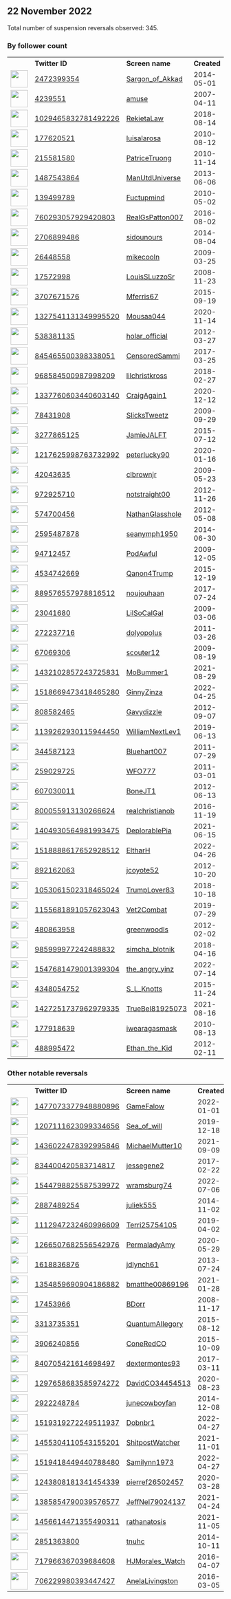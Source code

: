 
## 22 November 2022
Total number of suspension reversals observed: 345.

### By follower count
<table><tr><th></th><th align="left">Twitter ID</th><th align="left">Screen name</th>
<th align="left">Created</th><th align="left">Status</th><th align="left">Suspended</th><th align="left">Followers</th>
<tr><td><a href="https://pbs.twimg.com/profile_images/1595030213989203968/scjFn0RN_normal.jpg"><img src="https://pbs.twimg.com/profile_images/1595030213989203968/scjFn0RN_normal.jpg" width="40px" height="40px" align="center"/></a></td><td><a href="https://twitter.com/intent/user?user_id=2472399354">2472399354</a></td><td><a href="https://twitter.com/Sargon_of_Akkad">Sargon_of_Akkad</a></td><td>2014-05-01</td><td align="center"></td><td></td><td>289583</td></tr>
<tr><td><a href="https://pbs.twimg.com/profile_images/1621897638328008709/qK4vDITA_normal.jpg"><img src="https://pbs.twimg.com/profile_images/1621897638328008709/qK4vDITA_normal.jpg" width="40px" height="40px" align="center"/></a></td><td><a href="https://twitter.com/intent/user?user_id=4239551">4239551</a></td><td><a href="https://twitter.com/amuse">amuse</a></td><td>2007-04-11</td><td align="center">✔️</td><td></td><td>156032</td></tr>
<tr><td><a href="https://pbs.twimg.com/profile_images/1121831830586568704/qLp2jM8U_normal.png"><img src="https://pbs.twimg.com/profile_images/1121831830586568704/qLp2jM8U_normal.png" width="40px" height="40px" align="center"/></a></td><td><a href="https://twitter.com/intent/user?user_id=1029465832781492226">1029465832781492226</a></td><td><a href="https://twitter.com/RekietaLaw">RekietaLaw</a></td><td>2018-08-14</td><td align="center"></td><td>2022-09-27</td><td>149819</td></tr>
<tr><td><a href="https://pbs.twimg.com/profile_images/1628915580433580032/xYwCYWy6_normal.jpg"><img src="https://pbs.twimg.com/profile_images/1628915580433580032/xYwCYWy6_normal.jpg" width="40px" height="40px" align="center"/></a></td><td><a href="https://twitter.com/intent/user?user_id=177620521">177620521</a></td><td><a href="https://twitter.com/luisalarosa">luisalarosa</a></td><td>2010-08-12</td><td align="center"></td><td>2022-11-15</td><td>136364</td></tr>
<tr><td><a href="https://pbs.twimg.com/profile_images/1593490349565034497/utKJ1jpA_normal.jpg"><img src="https://pbs.twimg.com/profile_images/1593490349565034497/utKJ1jpA_normal.jpg" width="40px" height="40px" align="center"/></a></td><td><a href="https://twitter.com/intent/user?user_id=215581580">215581580</a></td><td><a href="https://twitter.com/PatriceTruong">PatriceTruong</a></td><td>2010-11-14</td><td align="center"></td><td>2022-09-24</td><td>123175</td></tr>
<tr><td><a href="https://pbs.twimg.com/profile_images/521738497267617792/YkkdL88s_normal.jpeg"><img src="https://pbs.twimg.com/profile_images/521738497267617792/YkkdL88s_normal.jpeg" width="40px" height="40px" align="center"/></a></td><td><a href="https://twitter.com/intent/user?user_id=1487543864">1487543864</a></td><td><a href="https://twitter.com/ManUtdUniverse">ManUtdUniverse</a></td><td>2013-06-06</td><td align="center"></td><td></td><td>86914</td></tr>
<tr><td><a href="https://pbs.twimg.com/profile_images/1039026443618058245/wHnHI7mV_normal.jpg"><img src="https://pbs.twimg.com/profile_images/1039026443618058245/wHnHI7mV_normal.jpg" width="40px" height="40px" align="center"/></a></td><td><a href="https://twitter.com/intent/user?user_id=139499789">139499789</a></td><td><a href="https://twitter.com/Fuctupmind">Fuctupmind</a></td><td>2010-05-02</td><td align="center"></td><td></td><td>44404</td></tr>
<tr><td><a href="https://pbs.twimg.com/profile_images/851239689705189376/sdcAYTFK_normal.jpg"><img src="https://pbs.twimg.com/profile_images/851239689705189376/sdcAYTFK_normal.jpg" width="40px" height="40px" align="center"/></a></td><td><a href="https://twitter.com/intent/user?user_id=760293057929420803">760293057929420803</a></td><td><a href="https://twitter.com/RealGsPatton007">RealGsPatton007</a></td><td>2016-08-02</td><td align="center"></td><td></td><td>29482</td></tr>
<tr><td><a href="https://pbs.twimg.com/profile_images/1320653928690843648/Ff63HRcU_normal.jpg"><img src="https://pbs.twimg.com/profile_images/1320653928690843648/Ff63HRcU_normal.jpg" width="40px" height="40px" align="center"/></a></td><td><a href="https://twitter.com/intent/user?user_id=2706899486">2706899486</a></td><td><a href="https://twitter.com/sidounours">sidounours</a></td><td>2014-08-04</td><td align="center"></td><td></td><td>28799</td></tr>
<tr><td><a href="https://pbs.twimg.com/profile_images/1629016077052129281/KMNBxOis_normal.jpg"><img src="https://pbs.twimg.com/profile_images/1629016077052129281/KMNBxOis_normal.jpg" width="40px" height="40px" align="center"/></a></td><td><a href="https://twitter.com/intent/user?user_id=26448558">26448558</a></td><td><a href="https://twitter.com/mikecooln">mikecooln</a></td><td>2009-03-25</td><td align="center"></td><td></td><td>17180</td></tr>
<tr><td><a href="https://pbs.twimg.com/profile_images/1618597807409053697/n-5HOp5Y_normal.jpg"><img src="https://pbs.twimg.com/profile_images/1618597807409053697/n-5HOp5Y_normal.jpg" width="40px" height="40px" align="center"/></a></td><td><a href="https://twitter.com/intent/user?user_id=17572998">17572998</a></td><td><a href="https://twitter.com/LouisSLuzzoSr">LouisSLuzzoSr</a></td><td>2008-11-23</td><td align="center"></td><td></td><td>15785</td></tr>
<tr><td><a href="https://pbs.twimg.com/profile_images/707610717151694848/D2_0Xu_w_normal.jpg"><img src="https://pbs.twimg.com/profile_images/707610717151694848/D2_0Xu_w_normal.jpg" width="40px" height="40px" align="center"/></a></td><td><a href="https://twitter.com/intent/user?user_id=3707671576">3707671576</a></td><td><a href="https://twitter.com/Mferris67">Mferris67</a></td><td>2015-09-19</td><td align="center"></td><td>2022-10-29</td><td>13124</td></tr>
<tr><td><a href="https://pbs.twimg.com/profile_images/1595875745364164609/TdKa3rgj_normal.jpg"><img src="https://pbs.twimg.com/profile_images/1595875745364164609/TdKa3rgj_normal.jpg" width="40px" height="40px" align="center"/></a></td><td><a href="https://twitter.com/intent/user?user_id=1327541131349995520">1327541131349995520</a></td><td><a href="https://twitter.com/Mousaa044">Mousaa044</a></td><td>2020-11-14</td><td align="center"></td><td>2022-11-19</td><td>13094</td></tr>
<tr><td><a href="https://pbs.twimg.com/profile_images/1626665584061566977/5Qyolmaq_normal.jpg"><img src="https://pbs.twimg.com/profile_images/1626665584061566977/5Qyolmaq_normal.jpg" width="40px" height="40px" align="center"/></a></td><td><a href="https://twitter.com/intent/user?user_id=538381135">538381135</a></td><td><a href="https://twitter.com/holar_official">holar_official</a></td><td>2012-03-27</td><td align="center"></td><td>2022-04-14</td><td>11560</td></tr>
<tr><td><a href="https://pbs.twimg.com/profile_images/1595452557656203268/zs5WPYHH_normal.jpg"><img src="https://pbs.twimg.com/profile_images/1595452557656203268/zs5WPYHH_normal.jpg" width="40px" height="40px" align="center"/></a></td><td><a href="https://twitter.com/intent/user?user_id=845465500398338051">845465500398338051</a></td><td><a href="https://twitter.com/CensoredSammi">CensoredSammi</a></td><td>2017-03-25</td><td align="center"></td><td></td><td>10965</td></tr>
<tr><td><a href="https://pbs.twimg.com/profile_images/1490532125547900929/YqqvRJvN_normal.jpg"><img src="https://pbs.twimg.com/profile_images/1490532125547900929/YqqvRJvN_normal.jpg" width="40px" height="40px" align="center"/></a></td><td><a href="https://twitter.com/intent/user?user_id=968584500987998209">968584500987998209</a></td><td><a href="https://twitter.com/lilchristkross">lilchristkross</a></td><td>2018-02-27</td><td align="center">🚫</td><td>2022-10-26</td><td>10760</td></tr>
<tr><td><a href="https://pbs.twimg.com/profile_images/1616505081288953861/cmtabXKG_normal.jpg"><img src="https://pbs.twimg.com/profile_images/1616505081288953861/cmtabXKG_normal.jpg" width="40px" height="40px" align="center"/></a></td><td><a href="https://twitter.com/intent/user?user_id=1337760603440603140">1337760603440603140</a></td><td><a href="https://twitter.com/CraigAgain1">CraigAgain1</a></td><td>2020-12-12</td><td align="center">👋</td><td>2022-10-29</td><td>9848</td></tr>
<tr><td><a href="https://pbs.twimg.com/profile_images/959587979684540423/1M7_pcAA_normal.jpg"><img src="https://pbs.twimg.com/profile_images/959587979684540423/1M7_pcAA_normal.jpg" width="40px" height="40px" align="center"/></a></td><td><a href="https://twitter.com/intent/user?user_id=78431908">78431908</a></td><td><a href="https://twitter.com/SlicksTweetz">SlicksTweetz</a></td><td>2009-09-29</td><td align="center">🚫</td><td></td><td>8849</td></tr>
<tr><td><a href="https://pbs.twimg.com/profile_images/1141759873580982274/YUSlDHHU_normal.jpg"><img src="https://pbs.twimg.com/profile_images/1141759873580982274/YUSlDHHU_normal.jpg" width="40px" height="40px" align="center"/></a></td><td><a href="https://twitter.com/intent/user?user_id=3277865125">3277865125</a></td><td><a href="https://twitter.com/JamieJALFT">JamieJALFT</a></td><td>2015-07-12</td><td align="center"></td><td></td><td>8678</td></tr>
<tr><td><a href="https://pbs.twimg.com/profile_images/1266134696368447492/69SDy3gQ_normal.jpg"><img src="https://pbs.twimg.com/profile_images/1266134696368447492/69SDy3gQ_normal.jpg" width="40px" height="40px" align="center"/></a></td><td><a href="https://twitter.com/intent/user?user_id=1217625998763732992">1217625998763732992</a></td><td><a href="https://twitter.com/peterlucky90">peterlucky90</a></td><td>2020-01-16</td><td align="center"></td><td>2022-10-29</td><td>7106</td></tr>
<tr><td><a href="https://pbs.twimg.com/profile_images/992577632431722498/lKwsV6AE_normal.jpg"><img src="https://pbs.twimg.com/profile_images/992577632431722498/lKwsV6AE_normal.jpg" width="40px" height="40px" align="center"/></a></td><td><a href="https://twitter.com/intent/user?user_id=42043635">42043635</a></td><td><a href="https://twitter.com/clbrownjr">clbrownjr</a></td><td>2009-05-23</td><td align="center"></td><td>2022-10-29</td><td>6524</td></tr>
<tr><td><a href="https://pbs.twimg.com/profile_images/1210906524589154304/gjHFyvdS_normal.jpg"><img src="https://pbs.twimg.com/profile_images/1210906524589154304/gjHFyvdS_normal.jpg" width="40px" height="40px" align="center"/></a></td><td><a href="https://twitter.com/intent/user?user_id=972925710">972925710</a></td><td><a href="https://twitter.com/notstraight00">notstraight00</a></td><td>2012-11-26</td><td align="center"></td><td></td><td>5993</td></tr>
<tr><td><a href="https://pbs.twimg.com/profile_images/1627739558442897410/WQ00sOrh_normal.jpg"><img src="https://pbs.twimg.com/profile_images/1627739558442897410/WQ00sOrh_normal.jpg" width="40px" height="40px" align="center"/></a></td><td><a href="https://twitter.com/intent/user?user_id=574700456">574700456</a></td><td><a href="https://twitter.com/NathanGlasshole">NathanGlasshole</a></td><td>2012-05-08</td><td align="center"></td><td>2022-05-04</td><td>5971</td></tr>
<tr><td><a href="https://abs.twimg.com/sticky/default_profile_images/default_profile_normal.png"><img src="https://abs.twimg.com/sticky/default_profile_images/default_profile_normal.png" width="40px" height="40px" align="center"/></a></td><td><a href="https://twitter.com/intent/user?user_id=2595487878">2595487878</a></td><td><a href="https://twitter.com/seanymph1950">seanymph1950</a></td><td>2014-06-30</td><td align="center"></td><td></td><td>5903</td></tr>
<tr><td><a href="https://pbs.twimg.com/profile_images/1593998249756696578/nxaElIUj_normal.jpg"><img src="https://pbs.twimg.com/profile_images/1593998249756696578/nxaElIUj_normal.jpg" width="40px" height="40px" align="center"/></a></td><td><a href="https://twitter.com/intent/user?user_id=94712457">94712457</a></td><td><a href="https://twitter.com/PodAwful">PodAwful</a></td><td>2009-12-05</td><td align="center"></td><td>2022-11-22</td><td>5230</td></tr>
<tr><td><a href="https://pbs.twimg.com/profile_images/1629940510482653189/XwLpfNY9_normal.jpg"><img src="https://pbs.twimg.com/profile_images/1629940510482653189/XwLpfNY9_normal.jpg" width="40px" height="40px" align="center"/></a></td><td><a href="https://twitter.com/intent/user?user_id=4534742669">4534742669</a></td><td><a href="https://twitter.com/Qanon4Trump">Qanon4Trump</a></td><td>2015-12-19</td><td align="center"></td><td></td><td>4878</td></tr>
<tr><td><a href="https://pbs.twimg.com/profile_images/1503673133944946688/97p_Kuy3_normal.jpg"><img src="https://pbs.twimg.com/profile_images/1503673133944946688/97p_Kuy3_normal.jpg" width="40px" height="40px" align="center"/></a></td><td><a href="https://twitter.com/intent/user?user_id=889576557978816512">889576557978816512</a></td><td><a href="https://twitter.com/noujouhaan">noujouhaan</a></td><td>2017-07-24</td><td align="center"></td><td>2022-11-18</td><td>4650</td></tr>
<tr><td><a href="https://pbs.twimg.com/profile_images/1347944027723767810/XiCwNMWP_normal.jpg"><img src="https://pbs.twimg.com/profile_images/1347944027723767810/XiCwNMWP_normal.jpg" width="40px" height="40px" align="center"/></a></td><td><a href="https://twitter.com/intent/user?user_id=23041680">23041680</a></td><td><a href="https://twitter.com/LilSoCalGal">LilSoCalGal</a></td><td>2009-03-06</td><td align="center"></td><td>2022-10-29</td><td>4643</td></tr>
<tr><td><a href="https://pbs.twimg.com/profile_images/1281781584522182657/9kHOpWvE_normal.jpg"><img src="https://pbs.twimg.com/profile_images/1281781584522182657/9kHOpWvE_normal.jpg" width="40px" height="40px" align="center"/></a></td><td><a href="https://twitter.com/intent/user?user_id=272237716">272237716</a></td><td><a href="https://twitter.com/dolyopolus">dolyopolus</a></td><td>2011-03-26</td><td align="center"></td><td></td><td>4422</td></tr>
<tr><td><a href="https://pbs.twimg.com/profile_images/1595076753214656514/dO92DXJy_normal.jpg"><img src="https://pbs.twimg.com/profile_images/1595076753214656514/dO92DXJy_normal.jpg" width="40px" height="40px" align="center"/></a></td><td><a href="https://twitter.com/intent/user?user_id=67069306">67069306</a></td><td><a href="https://twitter.com/scouter12">scouter12</a></td><td>2009-08-19</td><td align="center"></td><td></td><td>4267</td></tr>
<tr><td><a href="https://pbs.twimg.com/profile_images/1600999500918640640/TO6AmqhP_normal.jpg"><img src="https://pbs.twimg.com/profile_images/1600999500918640640/TO6AmqhP_normal.jpg" width="40px" height="40px" align="center"/></a></td><td><a href="https://twitter.com/intent/user?user_id=1432102857243725831">1432102857243725831</a></td><td><a href="https://twitter.com/MoBummer1">MoBummer1</a></td><td>2021-08-29</td><td align="center"></td><td>2022-09-15</td><td>4109</td></tr>
<tr><td><a href="https://pbs.twimg.com/profile_images/1532911477866258432/5j-ww-bD_normal.jpg"><img src="https://pbs.twimg.com/profile_images/1532911477866258432/5j-ww-bD_normal.jpg" width="40px" height="40px" align="center"/></a></td><td><a href="https://twitter.com/intent/user?user_id=1518669473418465280">1518669473418465280</a></td><td><a href="https://twitter.com/GinnyZinza">GinnyZinza</a></td><td>2022-04-25</td><td align="center"></td><td>2022-10-20</td><td>4005</td></tr>
<tr><td><a href="https://pbs.twimg.com/profile_images/1595395772698300416/OdrriCEZ_normal.jpg"><img src="https://pbs.twimg.com/profile_images/1595395772698300416/OdrriCEZ_normal.jpg" width="40px" height="40px" align="center"/></a></td><td><a href="https://twitter.com/intent/user?user_id=808582465">808582465</a></td><td><a href="https://twitter.com/Gavydizzle">Gavydizzle</a></td><td>2012-09-07</td><td align="center"></td><td></td><td>3810</td></tr>
<tr><td><a href="https://pbs.twimg.com/profile_images/1139263139604602880/8STwpa3x_normal.jpg"><img src="https://pbs.twimg.com/profile_images/1139263139604602880/8STwpa3x_normal.jpg" width="40px" height="40px" align="center"/></a></td><td><a href="https://twitter.com/intent/user?user_id=1139262930115944450">1139262930115944450</a></td><td><a href="https://twitter.com/WilliamNextLev1">WilliamNextLev1</a></td><td>2019-06-13</td><td align="center"></td><td></td><td>3591</td></tr>
<tr><td><a href="https://pbs.twimg.com/profile_images/1613524526117097472/ah7CFzrv_normal.jpg"><img src="https://pbs.twimg.com/profile_images/1613524526117097472/ah7CFzrv_normal.jpg" width="40px" height="40px" align="center"/></a></td><td><a href="https://twitter.com/intent/user?user_id=344587123">344587123</a></td><td><a href="https://twitter.com/Bluehart007">Bluehart007</a></td><td>2011-07-29</td><td align="center"></td><td></td><td>3498</td></tr>
<tr><td><a href="https://pbs.twimg.com/profile_images/990333571817771008/DyPnQgyG_normal.jpg"><img src="https://pbs.twimg.com/profile_images/990333571817771008/DyPnQgyG_normal.jpg" width="40px" height="40px" align="center"/></a></td><td><a href="https://twitter.com/intent/user?user_id=259029725">259029725</a></td><td><a href="https://twitter.com/WFO777">WFO777</a></td><td>2011-03-01</td><td align="center"></td><td></td><td>3440</td></tr>
<tr><td><a href="https://pbs.twimg.com/profile_images/1592305138412228612/8h5RSaiu_normal.jpg"><img src="https://pbs.twimg.com/profile_images/1592305138412228612/8h5RSaiu_normal.jpg" width="40px" height="40px" align="center"/></a></td><td><a href="https://twitter.com/intent/user?user_id=607030011">607030011</a></td><td><a href="https://twitter.com/BoneJT1">BoneJT1</a></td><td>2012-06-13</td><td align="center">🚫</td><td>2022-11-17</td><td>3147</td></tr>
<tr><td><a href="https://pbs.twimg.com/profile_images/1611647469280190466/1AToSa6v_normal.jpg"><img src="https://pbs.twimg.com/profile_images/1611647469280190466/1AToSa6v_normal.jpg" width="40px" height="40px" align="center"/></a></td><td><a href="https://twitter.com/intent/user?user_id=800055913130266624">800055913130266624</a></td><td><a href="https://twitter.com/realchristianob">realchristianob</a></td><td>2016-11-19</td><td align="center"></td><td></td><td>3138</td></tr>
<tr><td><a href="https://pbs.twimg.com/profile_images/1557120255402643457/c-MbRaX-_normal.jpg"><img src="https://pbs.twimg.com/profile_images/1557120255402643457/c-MbRaX-_normal.jpg" width="40px" height="40px" align="center"/></a></td><td><a href="https://twitter.com/intent/user?user_id=1404930564981993475">1404930564981993475</a></td><td><a href="https://twitter.com/DeplorablePia">DeplorablePia</a></td><td>2021-06-15</td><td align="center"></td><td>2022-10-29</td><td>2980</td></tr>
<tr><td><a href="https://pbs.twimg.com/profile_images/1626620023937826824/DH-7-4KX_normal.jpg"><img src="https://pbs.twimg.com/profile_images/1626620023937826824/DH-7-4KX_normal.jpg" width="40px" height="40px" align="center"/></a></td><td><a href="https://twitter.com/intent/user?user_id=1518888617652928512">1518888617652928512</a></td><td><a href="https://twitter.com/EltharH">EltharH</a></td><td>2022-04-26</td><td align="center"></td><td>2022-10-19</td><td>2972</td></tr>
<tr><td><a href="https://pbs.twimg.com/profile_images/1144013390718877697/mKqCX3Ds_normal.jpg"><img src="https://pbs.twimg.com/profile_images/1144013390718877697/mKqCX3Ds_normal.jpg" width="40px" height="40px" align="center"/></a></td><td><a href="https://twitter.com/intent/user?user_id=892162063">892162063</a></td><td><a href="https://twitter.com/jcoyote52">jcoyote52</a></td><td>2012-10-20</td><td align="center"></td><td></td><td>2968</td></tr>
<tr><td><a href="https://pbs.twimg.com/profile_images/1272038056518750208/3WEhCXWe_normal.jpg"><img src="https://pbs.twimg.com/profile_images/1272038056518750208/3WEhCXWe_normal.jpg" width="40px" height="40px" align="center"/></a></td><td><a href="https://twitter.com/intent/user?user_id=1053061502318465024">1053061502318465024</a></td><td><a href="https://twitter.com/TrumpLover83">TrumpLover83</a></td><td>2018-10-18</td><td align="center"></td><td>2022-10-29</td><td>2848</td></tr>
<tr><td><a href="https://pbs.twimg.com/profile_images/1271360358037495808/8JG_rMh5_normal.jpg"><img src="https://pbs.twimg.com/profile_images/1271360358037495808/8JG_rMh5_normal.jpg" width="40px" height="40px" align="center"/></a></td><td><a href="https://twitter.com/intent/user?user_id=1155681891057623043">1155681891057623043</a></td><td><a href="https://twitter.com/Vet2Combat">Vet2Combat</a></td><td>2019-07-29</td><td align="center"></td><td></td><td>2811</td></tr>
<tr><td><a href="https://pbs.twimg.com/profile_images/1613746063751499779/StdAuCsS_normal.jpg"><img src="https://pbs.twimg.com/profile_images/1613746063751499779/StdAuCsS_normal.jpg" width="40px" height="40px" align="center"/></a></td><td><a href="https://twitter.com/intent/user?user_id=480863958">480863958</a></td><td><a href="https://twitter.com/greenwoodls">greenwoodls</a></td><td>2012-02-02</td><td align="center"></td><td></td><td>2667</td></tr>
<tr><td><a href="https://pbs.twimg.com/profile_images/1354396994119348224/3WVlZStZ_normal.jpg"><img src="https://pbs.twimg.com/profile_images/1354396994119348224/3WVlZStZ_normal.jpg" width="40px" height="40px" align="center"/></a></td><td><a href="https://twitter.com/intent/user?user_id=985999977242488832">985999977242488832</a></td><td><a href="https://twitter.com/simcha_blotnik">simcha_blotnik</a></td><td>2018-04-16</td><td align="center"></td><td></td><td>2542</td></tr>
<tr><td><a href="https://pbs.twimg.com/profile_images/1629634699290181634/kmwVYkDD_normal.jpg"><img src="https://pbs.twimg.com/profile_images/1629634699290181634/kmwVYkDD_normal.jpg" width="40px" height="40px" align="center"/></a></td><td><a href="https://twitter.com/intent/user?user_id=1547681479001399304">1547681479001399304</a></td><td><a href="https://twitter.com/the_angry_yinz">the_angry_yinz</a></td><td>2022-07-14</td><td align="center"></td><td>2022-10-29</td><td>2465</td></tr>
<tr><td><a href="https://pbs.twimg.com/profile_images/674855159596363776/jtFy8jdl_normal.jpg"><img src="https://pbs.twimg.com/profile_images/674855159596363776/jtFy8jdl_normal.jpg" width="40px" height="40px" align="center"/></a></td><td><a href="https://twitter.com/intent/user?user_id=4348054752">4348054752</a></td><td><a href="https://twitter.com/S_L_Knotts">S_L_Knotts</a></td><td>2015-11-24</td><td align="center"></td><td></td><td>2419</td></tr>
<tr><td><a href="https://pbs.twimg.com/profile_images/1514714982008643586/-HdrKwAc_normal.jpg"><img src="https://pbs.twimg.com/profile_images/1514714982008643586/-HdrKwAc_normal.jpg" width="40px" height="40px" align="center"/></a></td><td><a href="https://twitter.com/intent/user?user_id=1427251737962979335">1427251737962979335</a></td><td><a href="https://twitter.com/TrueBel81925073">TrueBel81925073</a></td><td>2021-08-16</td><td align="center"></td><td>2022-10-29</td><td>2332</td></tr>
<tr><td><a href="https://pbs.twimg.com/profile_images/1612040308908326912/aQkIjQK7_normal.jpg"><img src="https://pbs.twimg.com/profile_images/1612040308908326912/aQkIjQK7_normal.jpg" width="40px" height="40px" align="center"/></a></td><td><a href="https://twitter.com/intent/user?user_id=177918639">177918639</a></td><td><a href="https://twitter.com/iwearagasmask">iwearagasmask</a></td><td>2010-08-13</td><td align="center"></td><td></td><td>2239</td></tr>
<tr><td><a href="https://pbs.twimg.com/profile_images/1609574587280330755/rpHKDz6__normal.jpg"><img src="https://pbs.twimg.com/profile_images/1609574587280330755/rpHKDz6__normal.jpg" width="40px" height="40px" align="center"/></a></td><td><a href="https://twitter.com/intent/user?user_id=488995472">488995472</a></td><td><a href="https://twitter.com/Ethan_the_Kid">Ethan_the_Kid</a></td><td>2012-02-11</td><td align="center"></td><td>2022-11-08</td><td>2233</td></tr>
</table>

### Other notable reversals
<table><tr><th></th><th align="left">Twitter ID</th><th align="left">Screen name</th>
<th align="left">Created</th><th align="left">Status</th><th align="left">Suspended</th><th align="left">Followers</th>
<tr><td><a href="https://pbs.twimg.com/profile_images/1477075952203042822/E85S1LcC_normal.jpg"><img src="https://pbs.twimg.com/profile_images/1477075952203042822/E85S1LcC_normal.jpg" width="40px" height="40px" align="center"/></a></td><td><a href="https://twitter.com/intent/user?user_id=1477073377948880896">1477073377948880896</a></td><td><a href="https://twitter.com/GameFalow">GameFalow</a></td><td>2022-01-01</td><td align="center"></td><td>2022-10-31</td><td>175</td></tr>
<tr><td><a href="https://pbs.twimg.com/profile_images/1207113033241096193/Z3MJ-N2O_normal.jpg"><img src="https://pbs.twimg.com/profile_images/1207113033241096193/Z3MJ-N2O_normal.jpg" width="40px" height="40px" align="center"/></a></td><td><a href="https://twitter.com/intent/user?user_id=1207111623099334656">1207111623099334656</a></td><td><a href="https://twitter.com/Sea_of_will">Sea_of_will</a></td><td>2019-12-18</td><td align="center">🔒</td><td>2022-11-14</td><td>13</td></tr>
<tr><td><a href="https://pbs.twimg.com/profile_images/1436022662309060616/JFRD0pSl_normal.png"><img src="https://pbs.twimg.com/profile_images/1436022662309060616/JFRD0pSl_normal.png" width="40px" height="40px" align="center"/></a></td><td><a href="https://twitter.com/intent/user?user_id=1436022478392995846">1436022478392995846</a></td><td><a href="https://twitter.com/MichaelMutter10">MichaelMutter10</a></td><td>2021-09-09</td><td align="center"></td><td>2022-10-20</td><td>1667</td></tr>
<tr><td><a href="https://pbs.twimg.com/profile_images/1358864531175399426/eHRqQ0l2_normal.jpg"><img src="https://pbs.twimg.com/profile_images/1358864531175399426/eHRqQ0l2_normal.jpg" width="40px" height="40px" align="center"/></a></td><td><a href="https://twitter.com/intent/user?user_id=834400420583714817">834400420583714817</a></td><td><a href="https://twitter.com/jessegene2">jessegene2</a></td><td>2017-02-22</td><td align="center"></td><td></td><td>84</td></tr>
<tr><td><a href="https://pbs.twimg.com/profile_images/1544799715790831618/FI3PYXJg_normal.png"><img src="https://pbs.twimg.com/profile_images/1544799715790831618/FI3PYXJg_normal.png" width="40px" height="40px" align="center"/></a></td><td><a href="https://twitter.com/intent/user?user_id=1544798825587539972">1544798825587539972</a></td><td><a href="https://twitter.com/wramsburg74">wramsburg74</a></td><td>2022-07-06</td><td align="center"></td><td>2022-10-20</td><td>1443</td></tr>
<tr><td><a href="https://abs.twimg.com/sticky/default_profile_images/default_profile_normal.png"><img src="https://abs.twimg.com/sticky/default_profile_images/default_profile_normal.png" width="40px" height="40px" align="center"/></a></td><td><a href="https://twitter.com/intent/user?user_id=2887489254">2887489254</a></td><td><a href="https://twitter.com/juliek555">juliek555</a></td><td>2014-11-02</td><td align="center">🚫</td><td>2022-11-08</td><td>55</td></tr>
<tr><td><a href="https://pbs.twimg.com/profile_images/1120695909107535873/VOlxx-s6_normal.jpg"><img src="https://pbs.twimg.com/profile_images/1120695909107535873/VOlxx-s6_normal.jpg" width="40px" height="40px" align="center"/></a></td><td><a href="https://twitter.com/intent/user?user_id=1112947232460996609">1112947232460996609</a></td><td><a href="https://twitter.com/Terri25754105">Terri25754105</a></td><td>2019-04-02</td><td align="center"></td><td>2022-10-20</td><td>1661</td></tr>
<tr><td><a href="https://pbs.twimg.com/profile_images/1603967994970914816/D1brCDGe_normal.jpg"><img src="https://pbs.twimg.com/profile_images/1603967994970914816/D1brCDGe_normal.jpg" width="40px" height="40px" align="center"/></a></td><td><a href="https://twitter.com/intent/user?user_id=1266507682556542976">1266507682556542976</a></td><td><a href="https://twitter.com/PermaladyAmy">PermaladyAmy</a></td><td>2020-05-29</td><td align="center"></td><td>2022-04-15</td><td>4</td></tr>
<tr><td><a href="https://pbs.twimg.com/profile_images/1228173198392348672/4ooBRP_k_normal.jpg"><img src="https://pbs.twimg.com/profile_images/1228173198392348672/4ooBRP_k_normal.jpg" width="40px" height="40px" align="center"/></a></td><td><a href="https://twitter.com/intent/user?user_id=1618836876">1618836876</a></td><td><a href="https://twitter.com/jdlynch61">jdlynch61</a></td><td>2013-07-24</td><td align="center"></td><td>2022-10-29</td><td>1589</td></tr>
<tr><td><a href="https://pbs.twimg.com/profile_images/1600213606188126219/ZJcnTnQB_normal.jpg"><img src="https://pbs.twimg.com/profile_images/1600213606188126219/ZJcnTnQB_normal.jpg" width="40px" height="40px" align="center"/></a></td><td><a href="https://twitter.com/intent/user?user_id=1354859690904186882">1354859690904186882</a></td><td><a href="https://twitter.com/bmatthe00869196">bmatthe00869196</a></td><td>2021-01-28</td><td align="center"></td><td>2022-10-29</td><td>156</td></tr>
<tr><td><a href="https://pbs.twimg.com/profile_images/1496603128388595726/ciuyhe23_normal.jpg"><img src="https://pbs.twimg.com/profile_images/1496603128388595726/ciuyhe23_normal.jpg" width="40px" height="40px" align="center"/></a></td><td><a href="https://twitter.com/intent/user?user_id=17453966">17453966</a></td><td><a href="https://twitter.com/BDorr">BDorr</a></td><td>2008-11-17</td><td align="center"></td><td>2022-10-29</td><td>2187</td></tr>
<tr><td><a href="https://pbs.twimg.com/profile_images/1348405330254966785/ijVb9hWP_normal.jpg"><img src="https://pbs.twimg.com/profile_images/1348405330254966785/ijVb9hWP_normal.jpg" width="40px" height="40px" align="center"/></a></td><td><a href="https://twitter.com/intent/user?user_id=3313735351">3313735351</a></td><td><a href="https://twitter.com/QuantumAlIegory">QuantumAlIegory</a></td><td>2015-08-12</td><td align="center"></td><td>2022-10-30</td><td>278</td></tr>
<tr><td><a href="https://pbs.twimg.com/profile_images/1149323924250873857/ezBdwIOQ_normal.jpg"><img src="https://pbs.twimg.com/profile_images/1149323924250873857/ezBdwIOQ_normal.jpg" width="40px" height="40px" align="center"/></a></td><td><a href="https://twitter.com/intent/user?user_id=3906240856">3906240856</a></td><td><a href="https://twitter.com/ConeRedCO">ConeRedCO</a></td><td>2015-10-09</td><td align="center"></td><td></td><td>167</td></tr>
<tr><td><a href="https://pbs.twimg.com/profile_images/840706742803693568/w7-Wfmt__normal.jpg"><img src="https://pbs.twimg.com/profile_images/840706742803693568/w7-Wfmt__normal.jpg" width="40px" height="40px" align="center"/></a></td><td><a href="https://twitter.com/intent/user?user_id=840705421614698497">840705421614698497</a></td><td><a href="https://twitter.com/dextermontes93">dextermontes93</a></td><td>2017-03-11</td><td align="center"></td><td>2022-10-29</td><td>1003</td></tr>
<tr><td><a href="https://abs.twimg.com/sticky/default_profile_images/default_profile_normal.png"><img src="https://abs.twimg.com/sticky/default_profile_images/default_profile_normal.png" width="40px" height="40px" align="center"/></a></td><td><a href="https://twitter.com/intent/user?user_id=1297658683585974272">1297658683585974272</a></td><td><a href="https://twitter.com/DavidCO34454513">DavidCO34454513</a></td><td>2020-08-23</td><td align="center">🚫</td><td>2022-07-13</td><td>372</td></tr>
<tr><td><a href="https://pbs.twimg.com/profile_images/1371974186969702402/vmXGLvdj_normal.jpg"><img src="https://pbs.twimg.com/profile_images/1371974186969702402/vmXGLvdj_normal.jpg" width="40px" height="40px" align="center"/></a></td><td><a href="https://twitter.com/intent/user?user_id=2922248784">2922248784</a></td><td><a href="https://twitter.com/junecowboyfan">junecowboyfan</a></td><td>2014-12-08</td><td align="center"></td><td>2022-10-29</td><td>753</td></tr>
<tr><td><a href="https://pbs.twimg.com/profile_images/1575933511944503312/WYfAJ0LH_normal.jpg"><img src="https://pbs.twimg.com/profile_images/1575933511944503312/WYfAJ0LH_normal.jpg" width="40px" height="40px" align="center"/></a></td><td><a href="https://twitter.com/intent/user?user_id=1519319272249511937">1519319272249511937</a></td><td><a href="https://twitter.com/Dobnbr1">Dobnbr1</a></td><td>2022-04-27</td><td align="center"></td><td>2022-11-09</td><td>311</td></tr>
<tr><td><a href="https://pbs.twimg.com/profile_images/1455305778290696199/NbtKD177_normal.jpg"><img src="https://pbs.twimg.com/profile_images/1455305778290696199/NbtKD177_normal.jpg" width="40px" height="40px" align="center"/></a></td><td><a href="https://twitter.com/intent/user?user_id=1455304110543155201">1455304110543155201</a></td><td><a href="https://twitter.com/ShitpostWatcher">ShitpostWatcher</a></td><td>2021-11-01</td><td align="center"></td><td>2022-04-27</td><td>77</td></tr>
<tr><td><a href="https://pbs.twimg.com/profile_images/1519418965558190080/pg6ycx9q_normal.jpg"><img src="https://pbs.twimg.com/profile_images/1519418965558190080/pg6ycx9q_normal.jpg" width="40px" height="40px" align="center"/></a></td><td><a href="https://twitter.com/intent/user?user_id=1519418449440788480">1519418449440788480</a></td><td><a href="https://twitter.com/Samilynn1973">Samilynn1973</a></td><td>2022-04-27</td><td align="center"></td><td>2022-10-20</td><td>643</td></tr>
<tr><td><a href="https://pbs.twimg.com/profile_images/1286564383976390657/DCUHu4yp_normal.jpg"><img src="https://pbs.twimg.com/profile_images/1286564383976390657/DCUHu4yp_normal.jpg" width="40px" height="40px" align="center"/></a></td><td><a href="https://twitter.com/intent/user?user_id=1243808181341454339">1243808181341454339</a></td><td><a href="https://twitter.com/pierref26502457">pierref26502457</a></td><td>2020-03-28</td><td align="center"></td><td>2022-10-29</td><td>366</td></tr>
<tr><td><a href="https://pbs.twimg.com/profile_images/1602681536825933825/rEZ7Knu5_normal.jpg"><img src="https://pbs.twimg.com/profile_images/1602681536825933825/rEZ7Knu5_normal.jpg" width="40px" height="40px" align="center"/></a></td><td><a href="https://twitter.com/intent/user?user_id=1385854790039576577">1385854790039576577</a></td><td><a href="https://twitter.com/JeffNel79024137">JeffNel79024137</a></td><td>2021-04-24</td><td align="center"></td><td>2022-10-29</td><td>1307</td></tr>
<tr><td><a href="https://pbs.twimg.com/profile_images/1523525080759910401/30vk0qUm_normal.jpg"><img src="https://pbs.twimg.com/profile_images/1523525080759910401/30vk0qUm_normal.jpg" width="40px" height="40px" align="center"/></a></td><td><a href="https://twitter.com/intent/user?user_id=1456614471355490311">1456614471355490311</a></td><td><a href="https://twitter.com/rathanatosis">rathanatosis</a></td><td>2021-11-05</td><td align="center"></td><td>2022-08-18</td><td>103</td></tr>
<tr><td><a href="https://pbs.twimg.com/profile_images/1271723150485499905/x2uZCtYl_normal.jpg"><img src="https://pbs.twimg.com/profile_images/1271723150485499905/x2uZCtYl_normal.jpg" width="40px" height="40px" align="center"/></a></td><td><a href="https://twitter.com/intent/user?user_id=2851363800">2851363800</a></td><td><a href="https://twitter.com/tnuhc">tnuhc</a></td><td>2014-10-11</td><td align="center"></td><td></td><td>419</td></tr>
<tr><td><a href="https://pbs.twimg.com/profile_images/1565800926140436481/2aZWhspA_normal.jpg"><img src="https://pbs.twimg.com/profile_images/1565800926140436481/2aZWhspA_normal.jpg" width="40px" height="40px" align="center"/></a></td><td><a href="https://twitter.com/intent/user?user_id=717966367039684608">717966367039684608</a></td><td><a href="https://twitter.com/HJMorales_Watch">HJMorales_Watch</a></td><td>2016-04-07</td><td align="center"></td><td>2022-10-29</td><td>1288</td></tr>
<tr><td><a href="https://pbs.twimg.com/profile_images/719568143375540224/GIGgGqQ3_normal.jpg"><img src="https://pbs.twimg.com/profile_images/719568143375540224/GIGgGqQ3_normal.jpg" width="40px" height="40px" align="center"/></a></td><td><a href="https://twitter.com/intent/user?user_id=706229980393447427">706229980393447427</a></td><td><a href="https://twitter.com/AnelaLivingston">AnelaLivingston</a></td><td>2016-03-05</td><td align="center"></td><td></td><td>1296</td></tr>
</table>

